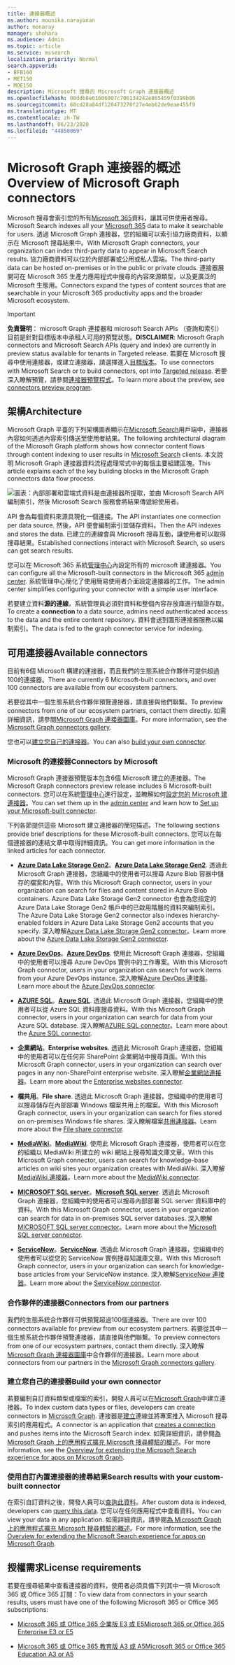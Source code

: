 ```yaml
---
title: 連接器概述
ms.author: mounika.narayanan
author: monaray
manager: shohara
ms.audience: Admin
ms.topic: article
ms.service: mssearch
localization_priority: Normal
search.appverid:
- BFB160
- MET150
- MOE150
description: Microsoft 搜尋的 Microsoft Graph 連接器概述
ms.openlocfilehash: 08ddb8e61606007c706134242e865459f0399b86
ms.sourcegitcommit: 68cd28a84df120473270f27e4eb62de9eae455f9
ms.translationtype: MT
ms.contentlocale: zh-TW
ms.lasthandoff: 06/23/2020
ms.locfileid: "44850869"
---
```

# <a name="overview-of-microsoft-graph-connectors"></a><span data-ttu-id="58758-103">Microsoft Graph 連接器的概述</span><span class="sxs-lookup"><span data-stu-id="58758-103">Overview of Microsoft Graph connectors</span></span>

<span data-ttu-id="58758-104">Microsoft 搜尋會索引您的所有[Microsoft 365](https://www.microsoft.com/microsoft-365)資料，讓其可供使用者搜尋。</span><span class="sxs-lookup"><span data-stu-id="58758-104">Microsoft Search indexes all your [Microsoft 365](https://www.microsoft.com/microsoft-365) data to make it searchable for users.</span></span> <span data-ttu-id="58758-105">透過 Microsoft Graph 連接器，您的組織可以索引協力廠商資料，以顯示在 Microsoft 搜尋結果中。</span><span class="sxs-lookup"><span data-stu-id="58758-105">With Microsoft Graph connectors, your organization can index third-party data to appear in Microsoft Search results.</span></span> <span data-ttu-id="58758-106">協力廠商資料可以位於內部部署或公用或私人雲端。</span><span class="sxs-lookup"><span data-stu-id="58758-106">The third-party data can be hosted on-premises or in the public or private clouds.</span></span> <span data-ttu-id="58758-107">連接器展開可在 Microsoft 365 生產力應用程式中搜尋的內容來源類型，以及更廣泛的 Microsoft 生態用。</span><span class="sxs-lookup"><span data-stu-id="58758-107">Connectors expand the types of content sources that are searchable in your Microsoft 365 productivity apps and the broader Microsoft ecosystem.</span></span>

> [!IMPORTANT]
> <span data-ttu-id="58758-108">**免責聲明**： microsoft Graph 連接器和 microsoft Search APIs （查詢和索引）目前是針對目標版本中承租人可用的預覽狀態。</span><span class="sxs-lookup"><span data-stu-id="58758-108">**DISCLAIMER**: Microsoft Graph connectors and Microsoft Search APIs (query and index) are currently in preview status available for tenants in Targeted release.</span></span> <span data-ttu-id="58758-109">若要在 Microsoft 搜尋中使用連接器，或建立連接器，請選擇進入[目標版本](https://docs.microsoft.com/office365/admin/manage/release-options-in-office-365?view=o365-worldwide)。</span><span class="sxs-lookup"><span data-stu-id="58758-109">To use connectors with Microsoft Search or to build connectors, opt into [Targeted release](https://docs.microsoft.com/office365/admin/manage/release-options-in-office-365?view=o365-worldwide).</span></span> <span data-ttu-id="58758-110">若要深入瞭解預覽，請參閱[連接器預覽程式](connectors-preview.md)。</span><span class="sxs-lookup"><span data-stu-id="58758-110">To learn more about the preview, see [connectors preview program](connectors-preview.md).</span></span>

## <a name="architecture"></a><span data-ttu-id="58758-111">架構</span><span class="sxs-lookup"><span data-stu-id="58758-111">Architecture</span></span>

<span data-ttu-id="58758-112">Microsoft Graph 平臺的下列架構圖表顯示在[Microsoft Search](https://docs.microsoft.com/microsoftsearch/overview-microsoft-search)用戶端中，連接器內容如何透過內容索引傳送至使用者結果。</span><span class="sxs-lookup"><span data-stu-id="58758-112">The following architectural diagram of the Microsoft Graph platform shows how connector content flows through content indexing to user results in [Microsoft Search](https://docs.microsoft.com/microsoftsearch/overview-microsoft-search) clients.</span></span> <span data-ttu-id="58758-113">本文說明 Microsoft Graph 連接器資料流程處理常式中的每個主要組建區塊。</span><span class="sxs-lookup"><span data-stu-id="58758-113">This article explains each of the key building blocks in the Microsoft Graph connectors data flow process.</span></span>

![圖表：內部部署和雲端式資料是由連接器所提取，並由 Microsoft Search API 編制索引，然後 Microsoft Search 服務會將結果傳遞給使用者。](media/highlevel-connectors_FINAL.png)

<span data-ttu-id="58758-115">API 會為每個資料來源具現化一個連接。</span><span class="sxs-lookup"><span data-stu-id="58758-115">The API instantiates one connection per data source.</span></span> <span data-ttu-id="58758-116">然後，API 便會編制索引並儲存資料。</span><span class="sxs-lookup"><span data-stu-id="58758-116">Then the API indexes and stores the data.</span></span> <span data-ttu-id="58758-117">已建立的連線會與 Microsoft 搜尋互動，讓使用者可以取得搜尋結果。</span><span class="sxs-lookup"><span data-stu-id="58758-117">Established connections interact with Microsoft Search, so users can get search results.</span></span>

<span data-ttu-id="58758-118">您可以在 Microsoft 365 系統[管理中心](https://admin.microsoft.com)內設定所有的 microsoft 建連接器。</span><span class="sxs-lookup"><span data-stu-id="58758-118">You can configure all the Microsoft-built connectors in the Microsoft 365 [admin center](https://admin.microsoft.com).</span></span> <span data-ttu-id="58758-119">系統管理中心簡化了使用簡易使用者介面設定連接器的工作。</span><span class="sxs-lookup"><span data-stu-id="58758-119">The admin center simplifies configuring your connector with a simple user interface.</span></span>

<span data-ttu-id="58758-120">若要建立資料**源的連線**，系統管理員必須對資料和整個內容存放庫進行驗證存取。</span><span class="sxs-lookup"><span data-stu-id="58758-120">To create a **connection** to a data source, admins need authenticated access to the data and the entire content repository.</span></span> <span data-ttu-id="58758-121">資料會送到圖形連接器服務以編制索引。</span><span class="sxs-lookup"><span data-stu-id="58758-121">The data is fed to the graph connector service for indexing.</span></span>

## <a name="available-connectors"></a><span data-ttu-id="58758-122">可用連接器</span><span class="sxs-lookup"><span data-stu-id="58758-122">Available connectors</span></span>

<span data-ttu-id="58758-123">目前有6個 Microsoft 構建的連接器，而且我們的生態系統合作夥伴可提供超過100的連接器。</span><span class="sxs-lookup"><span data-stu-id="58758-123">There are currently 6 Microsoft-built connectors, and over 100 connectors are available from our ecosystem partners.</span></span>

<span data-ttu-id="58758-124">若要從其中一個生態系統合作夥伴預覽連接器，請直接與他們聯繫。</span><span class="sxs-lookup"><span data-stu-id="58758-124">To preview connectors from one of our ecosystem partners, contact them directly.</span></span> <span data-ttu-id="58758-125">如需詳細資訊，請參閱[Microsoft Graph 連接器圖庫](connectors-gallery.md)。</span><span class="sxs-lookup"><span data-stu-id="58758-125">For more information, see the [Microsoft Graph connectors gallery](connectors-gallery.md).</span></span>

<span data-ttu-id="58758-126">您也可以[建立您自己的連接器](https://docs.microsoft.com/graph/search-concept-overview)。</span><span class="sxs-lookup"><span data-stu-id="58758-126">You can also [build your own connector](https://docs.microsoft.com/graph/search-concept-overview).</span></span>

### <a name="connectors-by-microsoft"></a><span data-ttu-id="58758-127">Microsoft 的連接器</span><span class="sxs-lookup"><span data-stu-id="58758-127">Connectors by Microsoft</span></span>

<span data-ttu-id="58758-128">Microsoft Graph 連接器預覽版本包含6個 Microsoft 建立的連接器。</span><span class="sxs-lookup"><span data-stu-id="58758-128">The Microsoft Graph connectors preview release includes 6 Microsoft-built connectors.</span></span> <span data-ttu-id="58758-129">您可以在系統[管理中心](https://admin.microsoft.com)進行設定，並瞭解如何[設定您的 Microsoft 建連接器](configure-connector.md)。</span><span class="sxs-lookup"><span data-stu-id="58758-129">You can set them up in the [admin center](https://admin.microsoft.com) and learn how to [Set up your Microsoft-built connector](configure-connector.md).</span></span>

<span data-ttu-id="58758-130">下列各節提供這些 Microsoft 建立連接器的簡短描述。</span><span class="sxs-lookup"><span data-stu-id="58758-130">The following sections provide brief descriptions for these Microsoft-built connectors.</span></span> <span data-ttu-id="58758-131">您可以在每個連接器的連結文章中取得詳細資訊。</span><span class="sxs-lookup"><span data-stu-id="58758-131">You can get more information in the linked articles for each connector.</span></span>

- <span data-ttu-id="58758-132">**[Azure Data Lake Storage Gen2](https://docs.microsoft.com/azure/storage/blobs/data-lake-storage-introduction)**。</span><span class="sxs-lookup"><span data-stu-id="58758-132">**[Azure Data Lake Storage Gen2](https://docs.microsoft.com/azure/storage/blobs/data-lake-storage-introduction)**.</span></span> <span data-ttu-id="58758-133">透過此 Microsoft Graph 連接器，您組織中的使用者可以搜尋 Azure Blob 容器中儲存的檔案和內容。</span><span class="sxs-lookup"><span data-stu-id="58758-133">With this Microsoft Graph connector, users in your organization can search for files and content stored in Azure Blob containers.</span></span> <span data-ttu-id="58758-134">Azure Data Lake Storage Gen2 connector 也會為您指定的 Azure Data Lake Storage Gen2 帳戶中的已啟用階層的資料夾編制索引。</span><span class="sxs-lookup"><span data-stu-id="58758-134">The Azure Data Lake Storage Gen2 connector also indexes hierarchy-enabled folders in Azure Data Lake Storage Gen2 accounts that you specify.</span></span>
<span data-ttu-id="58758-135">深入瞭解[Azure Data Lake Storage Gen2 connector](azure-data-lake-connector.md)。</span><span class="sxs-lookup"><span data-stu-id="58758-135">Learn more about the [Azure Data Lake Storage Gen2 connector](azure-data-lake-connector.md).</span></span>

- <span data-ttu-id="58758-136">**[Azure DevOps](https://azure.microsoft.com/services/devops)**。</span><span class="sxs-lookup"><span data-stu-id="58758-136">**[Azure DevOps](https://azure.microsoft.com/services/devops)**.</span></span> <span data-ttu-id="58758-137">使用此 Microsoft Graph 連接器，您組織中的使用者可以搜尋 Azure DevOps 實例中的工作專案。</span><span class="sxs-lookup"><span data-stu-id="58758-137">With this Microsoft Graph connector, users in your organization can search for work items from your Azure DevOps instance.</span></span>
<span data-ttu-id="58758-138">深入瞭解[Azure DevOps 連接器](azure-devops-connector.md)。</span><span class="sxs-lookup"><span data-stu-id="58758-138">Learn more about the [Azure DevOps connector](azure-devops-connector.md).</span></span>

- <span data-ttu-id="58758-139">**[AZURE SQL](https://azure.microsoft.com/services/sql-database)**。</span><span class="sxs-lookup"><span data-stu-id="58758-139">**[Azure SQL](https://azure.microsoft.com/services/sql-database)**.</span></span> <span data-ttu-id="58758-140">透過此 Microsoft Graph 連接器，您組織中的使用者可以從 Azure SQL 資料庫搜尋資料。</span><span class="sxs-lookup"><span data-stu-id="58758-140">With this Microsoft Graph connector, users in your organization can search for data from your Azure SQL database.</span></span>
<span data-ttu-id="58758-141">深入瞭解[AZURE SQL connector](MSSQL-connector.md)。</span><span class="sxs-lookup"><span data-stu-id="58758-141">Learn more about the [Azure SQL connector](MSSQL-connector.md).</span></span>

- <span data-ttu-id="58758-142">**企業網站**。</span><span class="sxs-lookup"><span data-stu-id="58758-142">**Enterprise websites**.</span></span> <span data-ttu-id="58758-143">透過此 Microsoft Graph 連接器，您組織中的使用者可以在任何非 SharePoint 企業網站中搜尋頁面。</span><span class="sxs-lookup"><span data-stu-id="58758-143">With this Microsoft Graph connector, users in your organization can search over pages in any non-SharePoint enterprise website.</span></span>
<span data-ttu-id="58758-144">深入瞭解[企業網站連接器](enterprise-web-connector.md)。</span><span class="sxs-lookup"><span data-stu-id="58758-144">Learn more about the [Enterprise websites connector](enterprise-web-connector.md).</span></span>

- <span data-ttu-id="58758-145">**檔共用**。</span><span class="sxs-lookup"><span data-stu-id="58758-145">**File share**.</span></span> <span data-ttu-id="58758-146">透過此 Microsoft Graph 連接器，您組織中的使用者可以搜尋儲存在內部部署 Windows 檔案共用上的檔案。</span><span class="sxs-lookup"><span data-stu-id="58758-146">With this Microsoft Graph connector, users in your organization can search for files stored on on-premises Windows file shares.</span></span>
<span data-ttu-id="58758-147">深入瞭解檔案[共用連接器](file-share-connector.md)。</span><span class="sxs-lookup"><span data-stu-id="58758-147">Learn more about the [File share connector](file-share-connector.md).</span></span>

- <span data-ttu-id="58758-148">**[MediaWiki](https://www.mediawiki.org/wiki/MediaWiki)**。</span><span class="sxs-lookup"><span data-stu-id="58758-148">**[MediaWiki](https://www.mediawiki.org/wiki/MediaWiki)**.</span></span> <span data-ttu-id="58758-149">使用此 Microsoft Graph 連接器，使用者可以在您的組織以 MediaWiki 所建立的 wiki 網站上搜尋知識文庫文章。</span><span class="sxs-lookup"><span data-stu-id="58758-149">With this Microsoft Graph connector, users can search for knowledge-base articles on wiki sites your organization creates with MediaWiki.</span></span>
<span data-ttu-id="58758-150">深入瞭解[MediaWiki 連接器](mediawiki-connector.md)。</span><span class="sxs-lookup"><span data-stu-id="58758-150">Learn more about the [MediaWiki connector](mediawiki-connector.md).</span></span>

- <span data-ttu-id="58758-151">**[MICROSOFT SQL server](https://www.microsoft.com/sql-server/sql-server-2017)**。</span><span class="sxs-lookup"><span data-stu-id="58758-151">**[Microsoft SQL server](https://www.microsoft.com/sql-server/sql-server-2017)**.</span></span> <span data-ttu-id="58758-152">透過此 Microsoft Graph 連接器，您組織中的使用者可以搜尋內部部署 SQL server 資料庫中的資料。</span><span class="sxs-lookup"><span data-stu-id="58758-152">With this Microsoft Graph connector, users in your organization can search for data in on-premises SQL server databases.</span></span>
<span data-ttu-id="58758-153">深入瞭解[MICROSOFT SQL server connector](MSSQL-connector.md)。</span><span class="sxs-lookup"><span data-stu-id="58758-153">Learn more about the [Microsoft SQL server connector](MSSQL-connector.md).</span></span>

- <span data-ttu-id="58758-154">**[ServiceNow](https://www.servicenow.com)**。</span><span class="sxs-lookup"><span data-stu-id="58758-154">**[ServiceNow](https://www.servicenow.com)**.</span></span> <span data-ttu-id="58758-155">透過此 Microsoft Graph 連接器，您組織中的使用者可以從您的 ServiceNow 實例搜尋知識庫文章。</span><span class="sxs-lookup"><span data-stu-id="58758-155">With this Microsoft Graph connector, users in your organization can search for knowledge-base articles from your ServiceNow instance.</span></span>
<span data-ttu-id="58758-156">深入瞭解[ServiceNow 連接器](servicenow-connector.md)。</span><span class="sxs-lookup"><span data-stu-id="58758-156">Learn more about the [ServiceNow connector](servicenow-connector.md).</span></span>

### <a name="connectors-from-our-partners"></a><span data-ttu-id="58758-157">合作夥伴的連接器</span><span class="sxs-lookup"><span data-stu-id="58758-157">Connectors from our partners</span></span>

<span data-ttu-id="58758-158">我們的生態系統合作夥伴可供預覽超過100個連接器。</span><span class="sxs-lookup"><span data-stu-id="58758-158">There are over 100 connectors available for preview from our ecosystem partners.</span></span> <span data-ttu-id="58758-159">若要從其中一個生態系統合作夥伴預覽連接器，請直接與他們聯繫。</span><span class="sxs-lookup"><span data-stu-id="58758-159">To preview connectors from one of our ecosystem partners, contact them directly.</span></span>
<span data-ttu-id="58758-160">深入瞭解[Microsoft Graph 連接器圖庫](connectors-gallery.md)中合作夥伴的連接器。</span><span class="sxs-lookup"><span data-stu-id="58758-160">Learn more about connectors from our partners in the [Microsoft Graph connectors gallery](connectors-gallery.md).</span></span>

### <a name="build-your-own-connector"></a><span data-ttu-id="58758-161">建立您自己的連接器</span><span class="sxs-lookup"><span data-stu-id="58758-161">Build your own connector</span></span>

<span data-ttu-id="58758-162">若要編制自訂資料類型或檔案的索引，開發人員可以在[Microsoft Graph](https://developer.microsoft.com/graph/)中建立連接器。</span><span class="sxs-lookup"><span data-stu-id="58758-162">To index custom data types or files, developers can create connectors in [Microsoft Graph](https://developer.microsoft.com/graph/).</span></span> <span data-ttu-id="58758-163">連接器是[建立](https://docs.microsoft.com/graph/search-index-manage-connections)連線並將專案推入 Microsoft 搜尋索引的應用程式。</span><span class="sxs-lookup"><span data-stu-id="58758-163">A connector is an application that [creates a connection](https://docs.microsoft.com/graph/search-index-manage-connections) and pushes items into the Microsoft Search index.</span></span> <span data-ttu-id="58758-164">如需詳細資訊，請參閱[為 Microsoft Graph 上的應用程式擴充 Microsoft 搜尋體驗的概述](https://docs.microsoft.com/graph/search-concept-overview)。</span><span class="sxs-lookup"><span data-stu-id="58758-164">For more information, see the [Overview for extending the Microsoft Search experience for apps on Microsoft Graph](https://docs.microsoft.com/graph/search-concept-overview).</span></span>

### <a name="search-results-with-your-custom-built-connector"></a><span data-ttu-id="58758-165">使用自訂內置連接器的搜尋結果</span><span class="sxs-lookup"><span data-stu-id="58758-165">Search results with your custom-built connector</span></span>

<span data-ttu-id="58758-166">在索引自訂資料之後，開發人員可以[查詢此資料](https://docs.microsoft.com/graph/search-concept-custom-types)。</span><span class="sxs-lookup"><span data-stu-id="58758-166">After custom data is indexed, developers can [query this data](https://docs.microsoft.com/graph/search-concept-custom-types).</span></span> <span data-ttu-id="58758-167">您可以在任何應用程式中查看資料。</span><span class="sxs-lookup"><span data-stu-id="58758-167">You can view your data in any application.</span></span> <span data-ttu-id="58758-168">如需詳細資訊，請參閱[為 Microsoft Graph 上的應用程式擴充 Microsoft 搜尋體驗的概述](https://docs.microsoft.com/graph/search-concept-overview)。</span><span class="sxs-lookup"><span data-stu-id="58758-168">For more information, see the [Overview for extending the Microsoft Search experience for apps on Microsoft Graph](https://docs.microsoft.com/graph/search-concept-overview).</span></span>

## <a name="license-requirements"></a><span data-ttu-id="58758-169">授權需求</span><span class="sxs-lookup"><span data-stu-id="58758-169">License requirements</span></span>

<span data-ttu-id="58758-170">若要在搜尋結果中查看連接器的資料，使用者必須具備下列其中一項 Microsoft 365 或 Office 365 訂閱：</span><span class="sxs-lookup"><span data-stu-id="58758-170">To view data from connectors in your search results, users must have one of the following Microsoft 365 or Office 365 subscriptions:</span></span>

- [<span data-ttu-id="58758-171">Microsoft 365 或 Office 365 企業版 E3 或 E5</span><span class="sxs-lookup"><span data-stu-id="58758-171">Microsoft 365 or Office 365 Enterprise E3 or E5</span></span>](https://www.microsoft.com/microsoft-365/compare-all-microsoft-365-plans)

- [<span data-ttu-id="58758-172">Microsoft 365 或 Office 365 教育版 A3 或 A5</span><span class="sxs-lookup"><span data-stu-id="58758-172">Microsoft 365 or Office 365 Education A3 or A5</span></span>](https://www.microsoft.com/microsoft-365/academic/compare-office-365-education-plans?activetab=tab:primaryr1)
